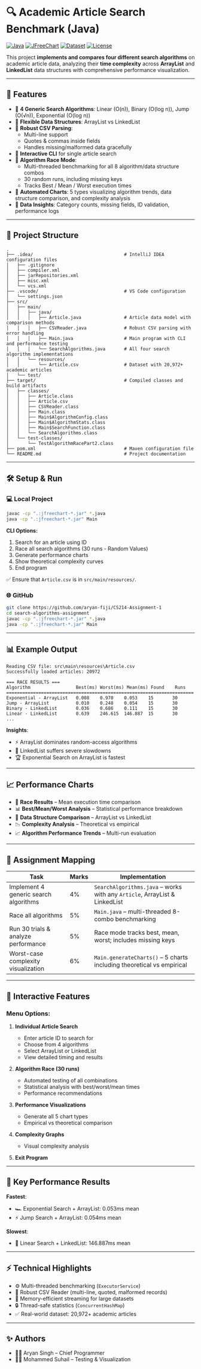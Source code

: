 # 🔍 Academic Article Search Benchmark (Java)

[![Java](https://img.shields.io/badge/Java-8%2B-orange?logo=java&logoColor=white)](https://www.oracle.com/java/)
[![JFreeChart](https://img.shields.io/badge/Charting-JFreeChart-blue?logo=chart.js&logoColor=white)](http://www.jfree.org/jfreechart/)
[![Dataset](https://img.shields.io/badge/Dataset-20K%20Articles-green?logo=database&logoColor=white)](src/main/resources/Article.csv)
[![License](https://img.shields.io/badge/License-MIT-brightgreen)](LICENSE)

This project **implements and compares four different search algorithms** on academic article data, analyzing their **time complexity** across **ArrayList** and **LinkedList** data structures with comprehensive performance visualization.

---

## 🚀 Features

- 🔹 **4 Generic Search Algorithms**: Linear (O(n)), Binary (O(log n)), Jump (O(√n)), Exponential (O(log n))  
- 🔹 **Flexible Data Structures**: ArrayList vs LinkedList  
- 🔹 **Robust CSV Parsing**:
  - Multi-line support  
  - Quotes & commas inside fields  
  - Handles missing/malformed data gracefully  
- 🔹 **Interactive CLI** for single article search  
- 🔹 **Algorithm Race Mode**:
  - Multi-threaded benchmarking for all 8 algorithm/data structure combos  
  - 30 random runs, including missing keys  
  - Tracks Best / Mean / Worst execution times  
- 🔹 **Automated Charts**: 5 types visualizing algorithm trends, data structure comparison, and complexity analysis  
- 🔹 **Data Insights**: Category counts, missing fields, ID validation, performance logs  

---

## 📂 Project Structure

```
.
├── .idea/                                  # IntelliJ IDEA configuration files
│   ├── .gitignore
│   ├── compiler.xml
│   ├── jarRepositories.xml
│   ├── misc.xml
│   └── vcs.xml
├── .vscode/                                # VS Code configuration
│   └── settings.json
├── src/
│   ├── main/
│   │   ├── java/
│   │   │   ├── Article.java                # Article data model with comparison methods
│   │   │   ├── CSVReader.java              # Robust CSV parsing with error handling
│   │   │   ├── Main.java                   # Main program with CLI and performance testing
│   │   │   └── SearchAlgorithms.java       # All four search algorithm implementations
│   │   └── resources/
│   │       └── Article.csv                 # Dataset with 20,972+ academic articles
│   └── test/
├── target/                                 # Compiled classes and build artifacts
│   ├── classes/
│   │   ├── Article.class
│   │   ├── Article.csv
│   │   ├── CSVReader.class
│   │   ├── Main.class
│   │   ├── Main$AlgorithmConfig.class
│   │   ├── Main$AlgorithmStats.class
│   │   ├── Main$SearchFunction.class
│   │   └── SearchAlgorithms.class
│   └── test-classes/
│       └── TestAlgorithmRacePart2.class
├── pom.xml                                 # Maven configuration file
└── README.md                               # Project documentation
```

---

## 🛠️ Setup & Run

### 💻 Local Project
```bash
javac -cp ".:jfreechart-*.jar" *.java
java -cp ".:jfreechart-*.jar" Main
```

**CLI Options:**
1. Search for an article using ID 
2. Race all search algorithms (30 runs - Random Values)  
3. Generate performance charts  
4. Show theoretical complexity curves  
5. End program  

✅ Ensure that `Article.csv` is in `src/main/resources/`.

### 🌐 GitHub
```bash
git clone https://github.com/aryan-fiji/CS214-Assignment-1
cd search-algorithms-assignment
javac -cp ".:jfreechart-*.jar" *.java
java -cp ".:jfreechart-*.jar" Main
```

---

## 📊 Example Output

```
Reading CSV file: src\main\resources\Article.csv
Successfully loaded articles: 20972

=== RACE RESULTS ===
Algorithm                 Best(ms) Worst(ms) Mean(ms) Found    Runs    
======================================================================
Exponential - ArrayList   0.008    0.970    0.053    15       30
Jump - ArrayList          0.010    0.248    0.054    15       30      
Binary - LinkedList       0.036    0.686    0.111    15       30
Linear - LinkedList       0.639    246.615  146.887  15       30
...
```

**Insights**:  
- ⚡ ArrayList dominates random-access algorithms  
- 🐢 LinkedList suffers severe slowdowns  
- 🏆 Exponential Search on ArrayList is fastest  

---

## 📈 Performance Charts

- 🏁 **Race Results** – Mean execution time comparison  
- 📊 **Best/Mean/Worst Analysis** – Statistical performance breakdown  
- 🔀 **Data Structure Comparison** – ArrayList vs LinkedList  
- 📉 **Complexity Analysis** – Theoretical vs empirical  
- 📈 **Algorithm Performance Trends** – Multi-run evaluation  

---

## 🔧 Assignment Mapping

| Task | Marks | Implementation |
|------|-------|----------------|
| Implement 4 generic search algorithms | 4% | `SearchAlgorithms.java` – works with any `Article`, ArrayList & LinkedList |
| Race all algorithms | 5% | `Main.java` – multi-threaded 8-combo benchmarking |
| Run 30 trials & analyze performance | 5% | Race mode tracks best, mean, worst; includes missing keys |
| Worst-case complexity visualization | 6% | `Main.generateCharts()` – 5 charts including theoretical vs empirical |

---

## 🔧 Interactive Features

### Menu Options:
1. **Individual Article Search**
   - Enter article ID to search for
   - Choose from 4 algorithms  
   - Select ArrayList or LinkedList
   - View detailed timing and results

2. **Algorithm Race (30 runs)**
   - Automated testing of all combinations
   - Statistical analysis with best/worst/mean times
   - Performance recommendations

3. **Performance Visualizations** 
   - Generate all 5 chart types
   - Empirical vs theoretical comparison

4. **Complexity Graphs** 
   - Visual complexity analysis
     
5. **Exit Program**

---

## 🎯 Key Performance Results

**Fastest**:  
- 🏎 Exponential Search + ArrayList: 0.053ms mean  
- ⚡ Jump Search + ArrayList: 0.054ms mean  

**Slowest**:  
- 🐢 Linear Search + LinkedList: 146.887ms mean  

---

## ⚡ Technical Highlights

- ⚙ Multi-threaded benchmarking (`ExecutorService`)  
- 📄 Robust CSV Reader (multi-line, quoted, malformed records)  
- 💾 Memory-efficient streaming for large datasets  
- 🔒 Thread-safe statistics (`ConcurrentHashMap`)  
- ✅ Real-world dataset: 20,972+ academic articles  

---

## ✨ Authors

- 👨‍💻 Aryan Singh – Chief Programmer  
- 👨‍💻 Mohammed Suhail – Testing & Visualization


